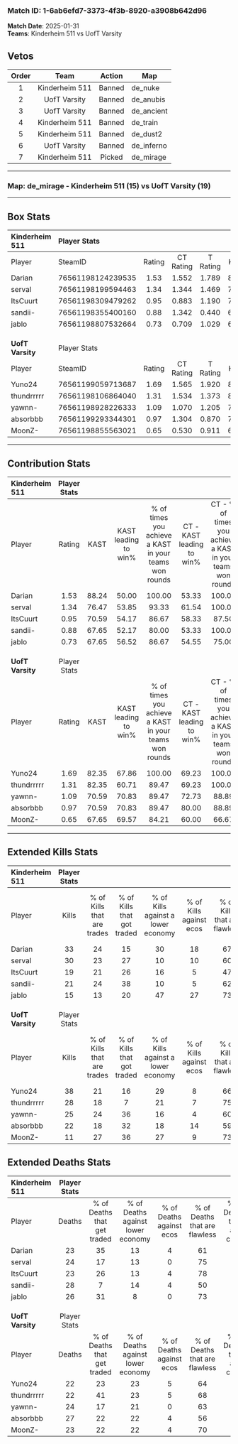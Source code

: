 ### Match ID: 1-6ab6efd7-3373-4f3b-8920-a3908b642d96  
**Match Date**: 2025-01-31  
**Teams**: Kinderheim 511 vs UofT Varsity  

## Vetos  

| Order | Team | Action | Map |
| :---: | :--: | :----: | --- |
| 1 | Kinderheim 511 | Banned | de_nuke |
| 2 | UofT Varsity | Banned | de_anubis |
| 3 | UofT Varsity | Banned | de_ancient |
| 4 | Kinderheim 511 | Banned | de_train |
| 5 | Kinderheim 511 | Banned | de_dust2 |
| 6 | UofT Varsity | Banned | de_inferno |
| 7 | Kinderheim 511 | Picked | de_mirage |

---  

### **Map**: de_mirage - Kinderheim 511 (15) vs UofT Varsity (19)  
---  

## Box Stats  

| **Kinderheim 511** | Player Stats      |        |           |          |       |       |       |         |        |      |     |
| :- | :- | :-: | :-: | :-: | :-: | :-: | :-: | :-: | :-: | :-: | :-: |
| Player             | SteamID           | Rating | CT Rating | T Rating | KAST  |  ADR  | Kills | Assists | Deaths | K/D  | HS% |
| Darian             | 76561198124239535 |  1.53  |   1.552   |  1.789   | 88.24 | 102.1 |  33   |    6    |   23   | 1.43 | 69  |
| serval             | 76561198199594463 |  1.34  |   1.344   |  1.469   | 76.47 | 96.9  |  30   |    8    |   24   | 1.25 | 30  |
| ItsCuurt           | 76561198309479262 |  0.95  |   0.883   |  1.190   | 70.59 | 66.2  |  19   |   12    |   23   | 0.83 | 47  |
| sandii-            | 76561198355400160 |  0.88  |   1.342   |  0.440   | 67.65 | 67.6  |  21   |    6    |   28   | 0.75 | 47  |
| jablo              | 76561198807532664 |  0.73  |   0.709   |  1.029   | 67.65 | 54.6  |  15   |    9    |   26   | 0.58 | 53  |
|                    |                   |        |           |          |       |       |       |         |        |      |     |
|                    |                   |        |           |          |       |       |       |         |        |      |     |
|                    |                   |        |           |          |       |       |       |         |        |      |     |
| **UofT Varsity**   | Player Stats      |        |           |          |       |       |       |         |        |      |     |
| Player             | SteamID           | Rating | CT Rating | T Rating | KAST  |  ADR  | Kills | Assists | Deaths | K/D  | HS% |
| Yuno24             | 76561199059713687 |  1.69  |   1.565   |  1.920   | 82.35 | 115.0 |  38   |   12    |   22   | 1.73 | 44  |
| thundrrrrr         | 76561198106864040 |  1.31  |   1.534   |  1.373   | 82.35 | 80.6  |  28   |    7    |   22   | 1.27 | 35  |
| yawnn-             | 76561198928226333 |  1.09  |   1.070   |  1.205   | 70.59 | 74.4  |  25   |    7    |   24   | 1.04 | 68  |
| absorbbb           | 76561199293344301 |  0.97  |   1.304   |  0.870   | 70.59 | 70.1  |  22   |   12    |   27   | 0.81 | 36  |
| MoonZ-             | 76561198855563021 |  0.65  |   0.530   |  0.911   | 67.65 | 48.4  |  11   |    8    |   23   | 0.48 | 45  |
---  

## Contribution Stats  

| **Kinderheim 511** | Player Stats |       |                      |                                                        |                           |                                                             |                          |                                                            |
| :- | :-: | :-: | :-: | :-: | :-: | :-: | :-: | :-: |
| Player             |    Rating    | KAST  | KAST leading to win% | % of times you achieve a KAST in your teams won rounds | CT - KAST leading to win% | CT - % of times you achieve a KAST in your teams won rounds | T - KAST leading to win% | T - % of times you achieve a KAST in your teams won rounds |
| Darian             |     1.53     | 88.24 |        50.00         |                         100.00                         |           53.33           |                           100.00                            |          46.67           |                           100.00                           |
| serval             |     1.34     | 76.47 |        53.85         |                         93.33                          |           61.54           |                           100.00                            |          46.15           |                           85.71                            |
| ItsCuurt           |     0.95     | 70.59 |        54.17         |                         86.67                          |           58.33           |                            87.50                            |          50.00           |                           85.71                            |
| sandii-            |     0.88     | 67.65 |        52.17         |                         80.00                          |           53.33           |                           100.00                            |          50.00           |                           57.14                            |
| jablo              |     0.73     | 67.65 |        56.52         |                         86.67                          |           54.55           |                            75.00                            |          58.33           |                           100.00                           |
|                    |              |       |                      |                                                        |                           |                                                             |                          |                                                            |
|                    |              |       |                      |                                                        |                           |                                                             |                          |                                                            |
|                    |              |       |                      |                                                        |                           |                                                             |                          |                                                            |
| **UofT Varsity**   | Player Stats |       |                      |                                                        |                           |                                                             |                          |                                                            |
| Player             |    Rating    | KAST  | KAST leading to win% | % of times you achieve a KAST in your teams won rounds | CT - KAST leading to win% | CT - % of times you achieve a KAST in your teams won rounds | T - KAST leading to win% | T - % of times you achieve a KAST in your teams won rounds |
| Yuno24             |     1.69     | 82.35 |        67.86         |                         100.00                         |           69.23           |                           100.00                            |          66.67           |                           100.00                           |
| thundrrrrr         |     1.31     | 82.35 |        60.71         |                         89.47                          |           69.23           |                           100.00                            |          53.33           |                           80.00                            |
| yawnn-             |     1.09     | 70.59 |        70.83         |                         89.47                          |           72.73           |                            88.89                            |          69.23           |                           90.00                            |
| absorbbb           |     0.97     | 70.59 |        70.83         |                         89.47                          |           80.00           |                            88.89                            |          64.29           |                           90.00                            |
| MoonZ-             |     0.65     | 67.65 |        69.57         |                         84.21                          |           60.00           |                            66.67                            |          76.92           |                           100.00                           |
---  

## Extended Kills Stats  

| **Kinderheim 511** | Player Stats |                            |                            |                                    |                         |                              |                                 |                                       |                    |           |
| :- | :-: | :-: | :-: | :-: | :-: | :-: | :-: | :-: | :-: | :-: |
| Player             |    Kills     | % of Kills that are trades | % of Kills that got traded | % of Kills against a lower economy | % of Kills against ecos | % of Kills that are flawless | % of Kills that are close duels | % of Kills that are assisted by flash | Pistol Round Kills | AWP Kills |
| Darian             |      33      |             24             |             15             |                 30                 |           18            |              67              |                6                |                   6                   |         0          |     1     |
| serval             |      30      |             23             |             27             |                 10                 |           10            |              60              |                0                |                   0                   |         15         |     3     |
| ItsCuurt           |      19      |             21             |             26             |                 16                 |            5            |              47              |                5                |                   5                   |         0          |     0     |
| sandii-            |      21      |             24             |             38             |                 10                 |            5            |              62              |                0                |                   0                   |         0          |     2     |
| jablo              |      15      |             13             |             20             |                 47                 |           27            |              73              |               20                |                   0                   |         0          |     0     |
|                    |              |                            |                            |                                    |                         |                              |                                 |                                       |                    |           |
|                    |              |                            |                            |                                    |                         |                              |                                 |                                       |                    |           |
|                    |              |                            |                            |                                    |                         |                              |                                 |                                       |                    |           |
| **UofT Varsity**   | Player Stats |                            |                            |                                    |                         |                              |                                 |                                       |                    |           |
| Player             |    Kills     | % of Kills that are trades | % of Kills that got traded | % of Kills against a lower economy | % of Kills against ecos | % of Kills that are flawless | % of Kills that are close duels | % of Kills that are assisted by flash | Pistol Round Kills | AWP Kills |
| Yuno24             |      38      |             21             |             16             |                 29                 |            8            |              66              |                5                |                   3                   |         6          |     1     |
| thundrrrrr         |      28      |             18             |             7              |                 21                 |            7            |              75              |                4                |                   4                   |         11         |     1     |
| yawnn-             |      25      |             24             |             36             |                 16                 |            4            |              60              |                4                |                   0                   |         0          |     1     |
| absorbbb           |      22      |             18             |             32             |                 18                 |           14            |              59              |               14                |                   0                   |         1          |     2     |
| MoonZ-             |      11      |             27             |             36             |                 27                 |            9            |              73              |                9                |                   9                   |         0          |     2     |
## Extended Deaths Stats  

| **Kinderheim 511** | Player Stats |                             |                                   |                          |                               |                            |                           |               |
| :- | :-: | :-: | :-: | :-: | :-: | :-: | :-: | :-: |
| Player             |    Deaths    | % of Deaths that get traded | % of Deaths against lower economy | % of Deaths against ecos | % of Deaths that are flawless | % of Deaths that are close | % of Deaths while blinded | Deaths to AWP |
| Darian             |      23      |             35              |                13                 |            4             |              61               |             4              |             0             |       2       |
| serval             |      24      |             17              |                13                 |            0             |              75               |             13             |             8             |       1       |
| ItsCuurt           |      23      |             26              |                13                 |            4             |              78               |             9              |             0             |       4       |
| sandii-            |      28      |              7              |                14                 |            4             |              50               |             4              |             4             |       7       |
| jablo              |      26      |             31              |                 8                 |            0             |              73               |             4              |             0             |       4       |
|                    |              |                             |                                   |                          |                               |                            |                           |               |
|                    |              |                             |                                   |                          |                               |                            |                           |               |
|                    |              |                             |                                   |                          |                               |                            |                           |               |
| **UofT Varsity**   | Player Stats |                             |                                   |                          |                               |                            |                           |               |
| Player             |    Deaths    | % of Deaths that get traded | % of Deaths against lower economy | % of Deaths against ecos | % of Deaths that are flawless | % of Deaths that are close | % of Deaths while blinded | Deaths to AWP |
| Yuno24             |      22      |             23              |                23                 |            5             |              64               |             14             |             9             |       4       |
| thundrrrrr         |      22      |             41              |                23                 |            5             |              68               |             0              |             0             |       2       |
| yawnn-             |      24      |             17              |                21                 |            0             |              63               |             0              |             0             |       2       |
| absorbbb           |      27      |             22              |                22                 |            4             |              56               |             4              |             0             |       4       |
| MoonZ-             |      23      |             22              |                22                 |            4             |              70               |             9              |             4             |       3       |
